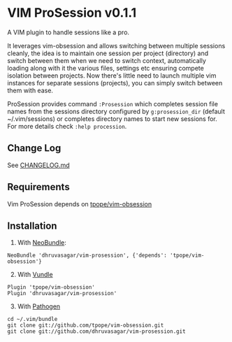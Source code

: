 # VIM ProSession v0.1.1

A VIM plugin to handle sessions like a pro.

It leverages vim-obsession and allows switching between multiple sessions
cleanly, the idea is to maintain one session per project (directory) and
switch between them when we need to switch context, automatically loading
along with it the various files, settings etc ensuring compete isolation
between projects. Now there's little need to launch multiple vim instances for
separate sessions (projects), you can simply switch between them with ease.

ProSession provides command `:Prosession` which completes session file names
from the sessions directory configured by `g:prosession_dir` (default
~/.vim/sessions) or completes directory names to start new sessions for. For
more details check `:help procession`.

## Change Log
See [CHANGELOG.md](https://github.com/dhruvasagar/vim-prosession/blob/master/CHANGELOG.md)

## Requirements
Vim ProSession depends on
[tpope/vim-obsession](https://github.com/tpope/vim-obsession)

## Installation

1. With [NeoBundle](https://github.com/Shougo/neobundle.vim):
```vim
NeoBundle 'dhruvasagar/vim-prosession', {'depends': 'tpope/vim-obsession'}
```

2. With [Vundle](https://github.com/gmarik/Vundle.vim')
```vim
Plugin 'tpope/vim-obsession'
Plugin 'dhruvasagar/vim-prosession'
```

3. With [Pathogen](https://github.com/tpope/vim-pathogen')
```
cd ~/.vim/bundle
git clone git://github.com/tpope/vim-obsession.git
git clone git://github.com/dhruvasagar/vim-prosession.git
```
